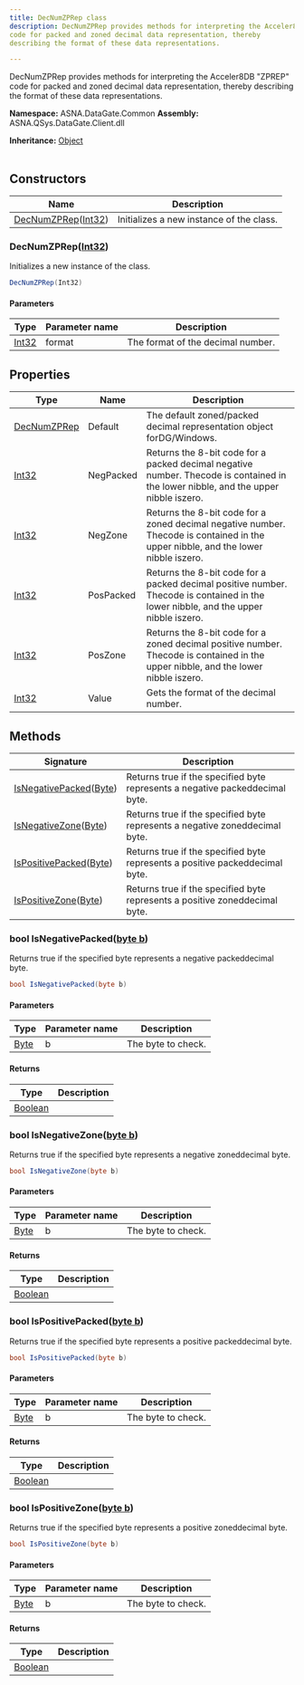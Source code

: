 ```yaml
---
title: DecNumZPRep class
description: DecNumZPRep provides methods for interpreting the Acceler8DB &quot;ZPREP&quot;
code for packed and zoned decimal data representation, thereby
describing the format of these data representations.

---
```


DecNumZPRep provides methods for interpreting the Acceler8DB "ZPREP"
code for packed and zoned decimal data representation, thereby
describing the format of these data representations.

**Namespace:** ASNA.DataGate.Common
**Assembly:** ASNA.QSys.DataGate.Client.dll

**Inheritance:** [Object](https://docs.microsoft.com/en-us/dotnet/api/system.object)
<br>
<br>

## Constructors

| Name | Description |
| --- | --- |
| [DecNumZPRep](#decnumzprepint32)([Int32](https://docs.microsoft.com/en-us/dotnet/api/system.int32)) | Initializes a new instance of the  class.

### DecNumZPRep([Int32](https://docs.microsoft.com/en-us/dotnet/api/system.int32))

Initializes a new instance of the  class.

```cs
DecNumZPRep(Int32)
```

#### Parameters

| Type | Parameter name | Description
| --- | --- | ---
| [Int32](https://docs.microsoft.com/en-us/dotnet/api/system.int32) | format | The format of the decimal number.

## Properties

| Type | Name | Description
| --- | --- | --- 
| [DecNumZPRep](/reference/datagate/datagate-common/dec-num-zp-rep.html) | Default | The default zoned/packed decimal representation object forDG/Windows. |
| [Int32](https://learn.microsoft.com/en-us/dotnet/csharp/language-reference/builtin-types/integral-numeric-types) | NegPacked | Returns the 8-bit code for a packed decimal negative number.  Thecode is contained in the lower nibble, and the upper nibble iszero. |
| [Int32](https://learn.microsoft.com/en-us/dotnet/csharp/language-reference/builtin-types/integral-numeric-types) | NegZone | Returns the 8-bit code for a zoned decimal negative number.  Thecode is contained in the upper nibble, and the lower nibble iszero. |
| [Int32](https://learn.microsoft.com/en-us/dotnet/csharp/language-reference/builtin-types/integral-numeric-types) | PosPacked | Returns the 8-bit code for a packed decimal positive number.  Thecode is contained in the lower nibble, and the upper nibble iszero. |
| [Int32](https://learn.microsoft.com/en-us/dotnet/csharp/language-reference/builtin-types/integral-numeric-types) | PosZone | Returns the 8-bit code for a zoned decimal positive number.  Thecode is contained in the upper nibble, and the lower nibble iszero. |
| [Int32](https://learn.microsoft.com/en-us/dotnet/csharp/language-reference/builtin-types/integral-numeric-types) | Value | Gets the format of the decimal number. |

## Methods

| Signature | Description |
| --- | --- |
| [IsNegativePacked](#bool-isnegativepackedbyte-b)([Byte](https://docs.microsoft.com/en-us/dotnet/api/system.byte)) | Returns true if the specified byte represents a negative packeddecimal byte.
| [IsNegativeZone](#bool-isnegativezonebyte-b)([Byte](https://docs.microsoft.com/en-us/dotnet/api/system.byte)) | Returns true if the specified byte represents a negative zoneddecimal byte.
| [IsPositivePacked](#bool-ispositivepackedbyte-b)([Byte](https://docs.microsoft.com/en-us/dotnet/api/system.byte)) | Returns true if the specified byte represents a positive packeddecimal byte.
| [IsPositiveZone](#bool-ispositivezonebyte-b)([Byte](https://docs.microsoft.com/en-us/dotnet/api/system.byte)) | Returns true if the specified byte represents a positive zoneddecimal byte.

### bool IsNegativePacked([byte b](https://docs.microsoft.com/en-us/dotnet/api/system.byte))

Returns true if the specified byte represents a negative packeddecimal byte.

```cs
bool IsNegativePacked(byte b)
```

#### Parameters

| Type | Parameter name | Description
| --- | --- | ---
| [Byte](https://docs.microsoft.com/en-us/dotnet/api/system.byte) | b | The byte to check.

#### Returns

| Type | Description
| --- | ---
| [Boolean](https://docs.microsoft.com/en-us/dotnet/api/system.boolean) | 

### bool IsNegativeZone([byte b](https://docs.microsoft.com/en-us/dotnet/api/system.byte))

Returns true if the specified byte represents a negative zoneddecimal byte.

```cs
bool IsNegativeZone(byte b)
```

#### Parameters

| Type | Parameter name | Description
| --- | --- | ---
| [Byte](https://docs.microsoft.com/en-us/dotnet/api/system.byte) | b | The byte to check.

#### Returns

| Type | Description
| --- | ---
| [Boolean](https://docs.microsoft.com/en-us/dotnet/api/system.boolean) | 

### bool IsPositivePacked([byte b](https://docs.microsoft.com/en-us/dotnet/api/system.byte))

Returns true if the specified byte represents a positive packeddecimal byte.

```cs
bool IsPositivePacked(byte b)
```

#### Parameters

| Type | Parameter name | Description
| --- | --- | ---
| [Byte](https://docs.microsoft.com/en-us/dotnet/api/system.byte) | b | The byte to check.

#### Returns

| Type | Description
| --- | ---
| [Boolean](https://docs.microsoft.com/en-us/dotnet/api/system.boolean) | 

### bool IsPositiveZone([byte b](https://docs.microsoft.com/en-us/dotnet/api/system.byte))

Returns true if the specified byte represents a positive zoneddecimal byte.

```cs
bool IsPositiveZone(byte b)
```

#### Parameters

| Type | Parameter name | Description
| --- | --- | ---
| [Byte](https://docs.microsoft.com/en-us/dotnet/api/system.byte) | b | The byte to check.

#### Returns

| Type | Description
| --- | ---
| [Boolean](https://docs.microsoft.com/en-us/dotnet/api/system.boolean) | 
